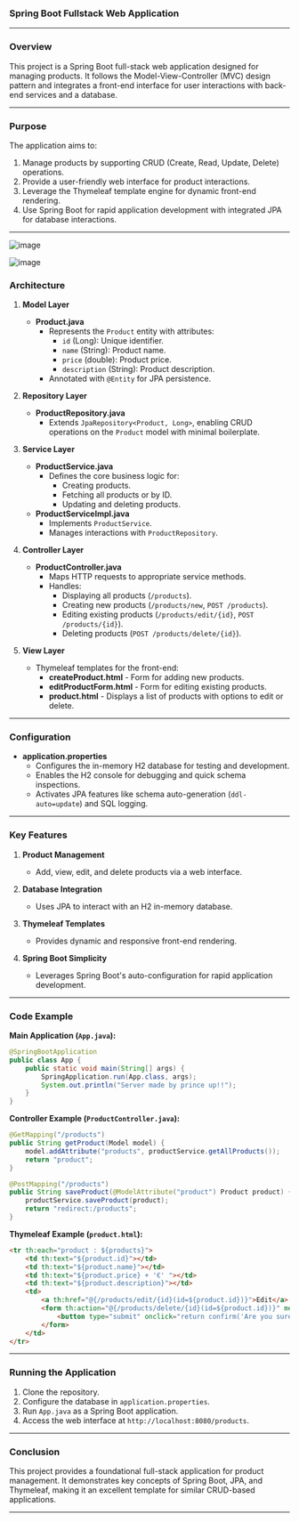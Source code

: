 ### Spring Boot Fullstack Web Application

---

### Overview
This project is a Spring Boot full-stack web application designed for managing products. It follows the Model-View-Controller (MVC) design pattern and integrates a front-end interface for user interactions with back-end services and a database.

---

### Purpose
The application aims to:
1. Manage products by supporting CRUD (Create, Read, Update, Delete) operations.
2. Provide a user-friendly web interface for product interactions.
3. Leverage the Thymeleaf template engine for dynamic front-end rendering.
4. Use Spring Boot for rapid application development with integrated JPA for database interactions.

---

![image](https://github.com/user-attachments/assets/0fde617c-2cf2-4fc2-81ad-20718a5ee62f)

![image](https://github.com/user-attachments/assets/f3344df0-5e49-49f2-811c-2137f089e0ec)


### Architecture

1. **Model Layer**
   - **Product.java**
     - Represents the `Product` entity with attributes:
       - `id` (Long): Unique identifier.
       - `name` (String): Product name.
       - `price` (double): Product price.
       - `description` (String): Product description.
     - Annotated with `@Entity` for JPA persistence.

2. **Repository Layer**
   - **ProductRepository.java**
     - Extends `JpaRepository<Product, Long>`, enabling CRUD operations on the `Product` model with minimal boilerplate.

3. **Service Layer**
   - **ProductService.java**
     - Defines the core business logic for:
       - Creating products.
       - Fetching all products or by ID.
       - Updating and deleting products.
   - **ProductServiceImpl.java**
     - Implements `ProductService`.
     - Manages interactions with `ProductRepository`.

4. **Controller Layer**
   - **ProductController.java**
     - Maps HTTP requests to appropriate service methods.
     - Handles:
       - Displaying all products (`/products`).
       - Creating new products (`/products/new`, `POST /products`).
       - Editing existing products (`/products/edit/{id}`, `POST /products/{id}`).
       - Deleting products (`POST /products/delete/{id}`).

5. **View Layer**
   - Thymeleaf templates for the front-end:
     - **createProduct.html** - Form for adding new products.
     - **editProductForm.html** - Form for editing existing products.
     - **product.html** - Displays a list of products with options to edit or delete.

---

### Configuration

- **application.properties**
  - Configures the in-memory H2 database for testing and development.
  - Enables the H2 console for debugging and quick schema inspections.
  - Activates JPA features like schema auto-generation (`ddl-auto=update`) and SQL logging.

---

### Key Features

1. **Product Management**
   - Add, view, edit, and delete products via a web interface.

2. **Database Integration**
   - Uses JPA to interact with an H2 in-memory database.

3. **Thymeleaf Templates**
   - Provides dynamic and responsive front-end rendering.

4. **Spring Boot Simplicity**
   - Leverages Spring Boot's auto-configuration for rapid application development.

---

### Code Example

**Main Application (`App.java`):**
```java
@SpringBootApplication
public class App {
    public static void main(String[] args) {
        SpringApplication.run(App.class, args);
        System.out.println("Server made by prince up!!");
    }
}
```

**Controller Example (`ProductController.java`):**
```java
@GetMapping("/products")
public String getProduct(Model model) {
    model.addAttribute("products", productService.getAllProducts());
    return "product";
}

@PostMapping("/products")
public String saveProduct(@ModelAttribute("product") Product product) {
    productService.saveProduct(product);
    return "redirect:/products";
}
```

**Thymeleaf Example (`product.html`):**
```html
<tr th:each="product : ${products}">
    <td th:text="${product.id}"></td>
    <td th:text="${product.name}"></td>
    <td th:text="${product.price} + '€' "></td>
    <td th:text="${product.description}"></td>
    <td>
        <a th:href="@{/products/edit/{id}(id=${product.id})}">Edit</a> |
        <form th:action="@{/products/delete/{id}(id=${product.id})}" method="post" style="display:inline;">
            <button type="submit" onclick="return confirm('Are you sure?');">Delete</button>
        </form>
    </td>
</tr>
```

---

### Running the Application

1. Clone the repository.
2. Configure the database in `application.properties`.
3. Run `App.java` as a Spring Boot application.
4. Access the web interface at `http://localhost:8080/products`.

---

### Conclusion
This project provides a foundational full-stack application for product management. It demonstrates key concepts of Spring Boot, JPA, and Thymeleaf, making it an excellent template for similar CRUD-based applications.

---
